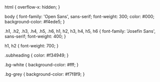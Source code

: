 html {
  overflow-x: hidden; }

body {
  font-family: 'Open Sans', sans-serif;
  font-weight: 300;
  color: #000;
  background-color: #f4ede5; }

.h1, .h2, .h3, .h4, .h5, .h6, h1, h2, h3, h4, h5, h6 {
  font-family: 'Josefin Sans', sans-serif;
  font-weight: 400; }

h1, h2 {
  font-weight: 700; }

.subheading {
  color: #f34949; }

.bg-white {
  background-color: #fff; }

.bg-grey {
  background-color: #f7f8f9; }


